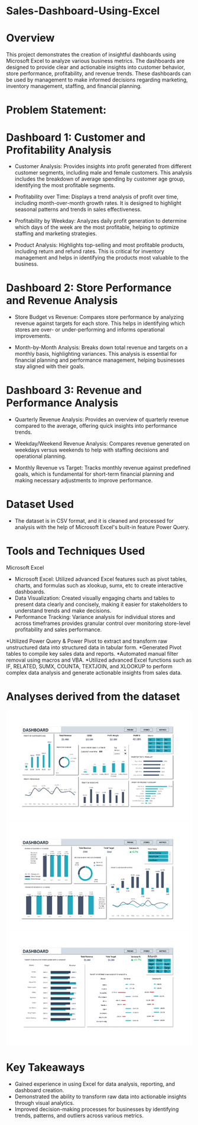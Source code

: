 # Sales-Dashboard-Using-Excel

# Overview
This project demonstrates the creation of insightful dashboards using Microsoft Excel to analyze various business metrics. The dashboards are designed to provide clear and actionable insights into customer behavior, store performance, profitability, and revenue trends. These dashboards can be used by management to make informed decisions regarding marketing, inventory management, staffing, and financial planning.

# Problem Statement:
# Dashboard 1: Customer and Profitability Analysis
* Customer Analysis: Provides insights into profit generated from different customer segments, including male and female customers. This analysis includes the breakdown of average spending by customer age group, identifying the most profitable segments.

* Profitability over Time: Displays a trend analysis of profit over time, including month-over-month growth rates. It is designed to highlight seasonal patterns and trends in sales effectiveness.

* Profitability by Weekday: Analyzes daily profit generation to determine which days of the week are the most profitable, helping to optimize staffing and marketing strategies.

* Product Analysis: Highlights top-selling and most profitable products, including return and refund rates. This is critical for inventory management and helps in identifying the products most valuable to the business.

# Dashboard 2: Store Performance and Revenue Analysis
* Store Budget vs Revenue: Compares store performance by analyzing revenue against targets for each store. This helps in identifying which stores are over- or under-performing and informs operational improvements.

* Month-by-Month Analysis: Breaks down total revenue and targets on a monthly basis, highlighting variances. This analysis is essential for financial planning and performance management, helping businesses stay aligned with their goals.

# Dashboard 3: Revenue and Performance Analysis
* Quarterly Revenue Analysis: Provides an overview of quarterly revenue compared to the average, offering quick insights into performance trends.

* Weekday/Weekend Revenue Analysis: Compares revenue generated on weekdays versus weekends to help with staffing decisions and operational planning.

* Monthly Revenue vs Target: Tracks monthly revenue against predefined goals, which is fundamental for short-term financial planning and making necessary adjustments to improve performance.



# Dataset Used
* The dataset is in CSV format, and it is cleaned and processed for analysis with the help of Microsoft Excel's built-in feature Power Query.


# Tools and Techniques Used
Microsoft Excel
* Microsoft Excel: Utilized advanced Excel features such as pivot tables, charts, and formulas such as xlookup, sumx, etc to create interactive dashboards.
* Data Visualization: Created visually engaging charts and tables to present data clearly and concisely, making it easier for stakeholders to understand trends and make decisions.
* Performance Tracking: Variance analysis for individual stores and across timeframes provides granular control over monitoring store-level profitability and sales performance.


*Utilized Power Query & Power Pivot to extract and transform raw unstructured data into structured data in tabular form.
*Generated Pivot tables to compile key sales data and reports.
*Automated manual filter removal using macros and VBA.
*Utilized advanced Excel functions such as IF, RELATED, SUMX, COUNTA, TEXTJOIN, and XLOOKUP to perform complex data analysis and generate actionable insights from sales data.


# Analyses derived from the dataset
![Alt text for your image](https://github.com/Aahil-Hussain/Sales-Dashboard-Using-Excel/blob/main/Sales%20Dashboard-1.png)
![Alt text for your image](https://github.com/Aahil-Hussain/Sales-Dashboard-Using-Excel/blob/main/Sales%20Dashboard-2.png)
![Alt text for your image](https://github.com/Aahil-Hussain/Sales-Dashboard-Using-Excel/blob/main/Sales%20Dashboard-3.png)


# Key Takeaways
* Gained experience in using Excel for data analysis, reporting, and dashboard creation.
* Demonstrated the ability to transform raw data into actionable insights through visual analytics.
* Improved decision-making processes for businesses by identifying trends, patterns, and outliers across various metrics.
